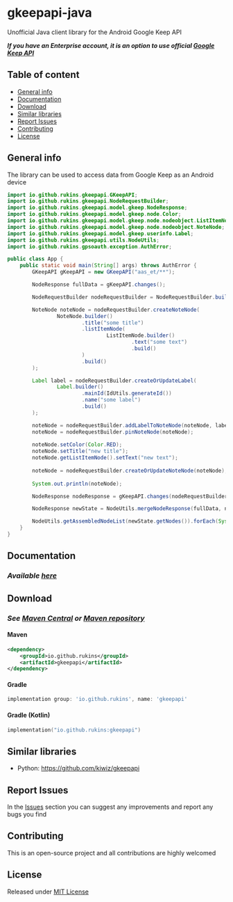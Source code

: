 # gkeepapi-java
Unofficial Java client library for the Android Google Keep API

***If you have an Enterprise account, it is an option to use official [Google Keep API](https://developers.google.com/keep)***

## Table of content
- [General info](#general-info)
- [Documentation](#documentation)
- [Download](#download)
- [Similar libraries](#similar-libraries)
- [Report Issues](#report-issues)
- [Contributing](#contributing)
- [License](#license)

## General info
The library can be used to access data from Google Keep as an Android device

```java
import io.github.rukins.gkeepapi.GKeepAPI;
import io.github.rukins.gkeepapi.NodeRequestBuilder;
import io.github.rukins.gkeepapi.model.gkeep.NodeResponse;
import io.github.rukins.gkeepapi.model.gkeep.node.Color;
import io.github.rukins.gkeepapi.model.gkeep.node.nodeobject.ListItemNode;
import io.github.rukins.gkeepapi.model.gkeep.node.nodeobject.NoteNode;
import io.github.rukins.gkeepapi.model.gkeep.userinfo.Label;
import io.github.rukins.gkeepapi.utils.NodeUtils;
import io.github.rukins.gpsoauth.exception.AuthError;

public class App {
    public static void main(String[] args) throws AuthError {
        GKeepAPI gKeepAPI = new GKeepAPI("aas_et/**");

        NodeResponse fullData = gKeepAPI.changes();

        NodeRequestBuilder nodeRequestBuilder = NodeRequestBuilder.builder();

        NoteNode noteNode = nodeRequestBuilder.createNoteNode(
                NoteNode.builder()
                        .title("some title")
                        .listItemNode(
                                ListItemNode.builder()
                                        .text("some text")
                                        .build()
                        )
                        .build()
        );

        Label label = nodeRequestBuilder.createOrUpdateLabel(
                Label.builder()
                        .mainId(IdUtils.generateId())
                        .name("some label")
                        .build()
        );

        noteNode = nodeRequestBuilder.addLabelToNoteNode(noteNode, label);
        noteNode = nodeRequestBuilder.pinNoteNode(noteNode);
        
        noteNode.setColor(Color.RED);
        noteNode.setTitle("new title");
        noteNode.getListItemNode().setText("new text");
        
        noteNode = nodeRequestBuilder.createOrUpdateNoteNode(noteNode);
        
        System.out.println(noteNode);

        NodeResponse nodeResponse = gKeepAPI.changes(nodeRequestBuilder.build());

        NodeResponse newState = NodeUtils.mergeNodeResponse(fullData, nodeResponse);

        NodeUtils.getAssembledNodeList(newState.getNodes()).forEach(System.out::println);
    }
}
```

## Documentation
### *Available [here](DOCS.md)*

## Download
### *See [Maven Central](https://central.sonatype.com/artifact/io.github.rukins/gkeepapi/1.2.0) or [Maven repository](https://mvnrepository.com/artifact/io.github.rukins/gkeepapi)*
#### Maven
```xml
<dependency>
    <groupId>io.github.rukins</groupId>
    <artifactId>gkeepapi</artifactId>
</dependency>
```
#### Gradle
```groovy
implementation group: 'io.github.rukins', name: 'gkeepapi'
```
#### Gradle (Kotlin)
```kotlin
implementation("io.github.rukins:gkeepapi")
```

## Similar libraries
- Python: https://github.com/kiwiz/gkeepapi

## Report Issues
In the [Issues](https://github.com/rukins/gkeepapi-java/issues) section you can suggest any improvements and report any bugs you find

## Contributing
This is an open-source project and all contributions are highly welcomed

## License
Released under [MIT License](LICENSE)